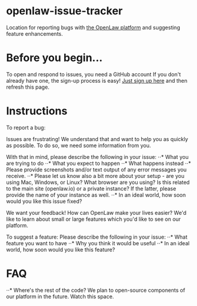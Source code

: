 # openlaw-issue-tracker
Location for reporting bugs with [the OpenLaw platform](https://openlaw.io) and suggesting feature enhancements.

# Before you begin...
To open and respond to issues, you need a GitHub account
If you don't already have one, the sign-up process is easy!
[Just sign up here](https://www.github.com/join) and then refresh this page.

# Instructions
To report a bug:

Issues are frustrating! We understand that and want to help you as quickly as possible. To do so,
we need some information from you.

With that in mind, please describe the following in your issue:
⋅⋅* What you are trying to do
⋅⋅* What you expect to happen
⋅⋅* What happens instead
⋅⋅* Please provide screenshots and/or text output of any error messages you receive.
⋅⋅* Please let us know also a bit more about your setup - are you using Mac, Windows, or Linux? What browser
are you using? Is this related to the main site (openlaw.io) or a private instance? If the latter,
please provide the name of your instance as well.
⋅⋅* In an ideal world, how soon would you like this issue fixed?

We want your feedback! How can OpenLaw make your lives easier? We'd like to learn about small or large
features which you'd like to see on our platform.

To suggest a feature:
Please describe the following in your issue:
⋅⋅* What feature you want to have
⋅⋅* Why you think it would be useful
⋅⋅* In an ideal world, how soon would you like this feature?

# FAQ
⋅⋅* Where's the rest of the code?
   We plan to open-source components of our platform in the future. Watch this space.
   
